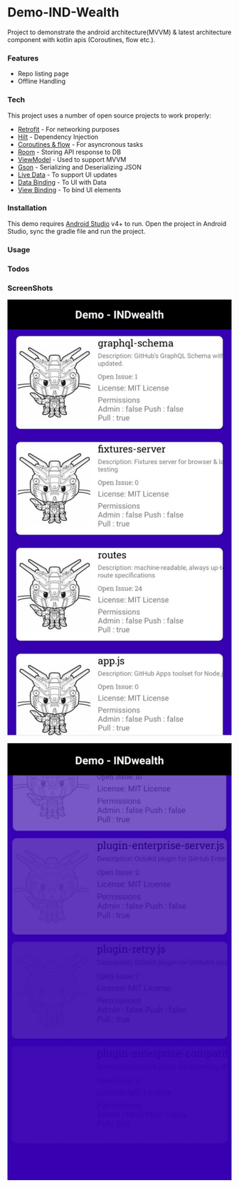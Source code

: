 # Demo-IND-Wealth
Project to demonstrate the android architecture(MVVM) & latest architecture component with kotlin apis (Coroutines, flow etc.).


### Features
* Repo listing page
* Offline Handling


### Tech

This project uses a number of open source projects to work properly:

* [Retrofit] - For networking purposes
* [Hilt] - Dependency Injection
* [Coroutines & flow] - For asyncronous tasks
* [Room] - Storing API response to DB
* [ViewModel] - Used to support MVVM
* [Gson] - Serializing and Deserializing JSON
* [Live Data] - To support UI updates
* [Data Binding] - To UI with Data 
* [View Binding] - To bind UI elements



### Installation

This demo requires [Android Studio](https://developer.android.com/studio/install) v4+ to run. Open the project in Android Studio, sync the gradle file and run the project.

### Usage


### Todos

   [Retrofit]: <https://square.github.io/retrofit/>
   [Hilt]: <https://developer.android.com/training/dependency-injection/hilt-android>
   [Coroutines & flow]: <https://kotlinlang.org/docs/reference/coroutines-overview.html>
   [Flow]: <https://kotlinlang.org/docs/reference/coroutines/flow.html>
   [Room]: <https://developer.android.com/topic/libraries/architecture/room>
   [ViewModel]: <https://developer.android.com/topic/libraries/architecture/viewmodel>
   [Gson]: <https://github.com/google/gson>
   [Live Data]: <https://developer.android.com/topic/libraries/architecture/livedata>
   [Data Binding]: <https://developer.android.com/topic/libraries/data-binding>
   [View Binding]: <https://developer.android.com/topic/libraries/view-binding>
   
### ScreenShots
   ![Alt text](https://github.com/manishktx/demo-ind-wealth/blob/main/blob/list.jpeg?raw=true "Listing") 
   
   
   ![Alt text](https://github.com/manishktx/demo-ind-wealth/blob/main/blob/animate.jpeg?raw=true "Animation")
   
  

